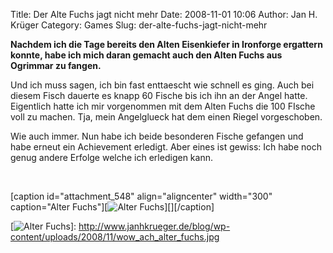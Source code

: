 Title: Der Alte Fuchs jagt nicht mehr
Date: 2008-11-01 10:06
Author: Jan H. Krüger
Category: Games
Slug: der-alte-fuchs-jagt-nicht-mehr

**Nachdem ich die Tage bereits den Alten Eisenkiefer in Ironforge
ergattern konnte, habe ich mich daran gemacht auch den Alten Fuchs aus
Ogrimmar zu fangen.**  
  
Und ich muss sagen, ich bin fast enttaescht wie schnell es ging. Auch
bei diesem Fisch dauerte es knapp 60 Fische bis ich ihn an der Angel
hatte. Eigentlich hatte ich mir vorgenommen mit dem Alten Fuchs die 100
FIsche voll zu machen. Tja, mein Angelglueck hat dem einen Riegel
vorgeschoben.   
  
Wie auch immer. Nun habe ich beide besonderen Fische gefangen und habe
erneut ein Achievement erledigt. Aber eines ist gewiss: Ich habe noch
genug andere Erfolge welche ich erledigen kann.  
  
   
  
[caption id="attachment\_548" align="aligncenter" width="300"
caption="Alter Fuchs"][![Alter Fuchs][]][][/caption]

  [Alter Fuchs]: http://www.janhkrueger.de/blog/wp-content/uploads/2008/11/wow_ach_alter_fuchs-300x53.jpg
    "Alter Fuchs"
  [![Alter Fuchs][]]: http://www.janhkrueger.de/blog/wp-content/uploads/2008/11/wow_ach_alter_fuchs.jpg
